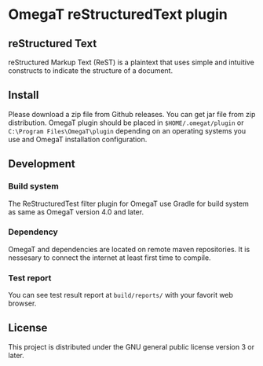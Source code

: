 # OmegaT reStructuredText plugin

## reStructured Text

reStructured Markup Text (ReST) is a plaintext that uses simple and intuitive
constructs to indicate the structure of a document. 

## Install

Please download a zip file from Github releases. You can get jar file from zip distribution.
OmegaT plugin should be placed in `$HOME/.omegat/plugin` or `C:\Program Files\OmegaT\plugin`
depending on an operating systems you use and OmegaT installation configuration.

## Development

### Build system

The ReStructuredTest filter plugin for OmegaT use Gradle for build system
as same as OmegaT version 4.0 and later.

### Dependency

OmegaT and dependencies are located on remote maven repositories.
It is nessesary to connect the internet at least first time to compile.

### Test report

You can see test result report at `build/reports/` with your favorit web browser.

## License

This project is distributed under the GNU general public license version 3 or later.

